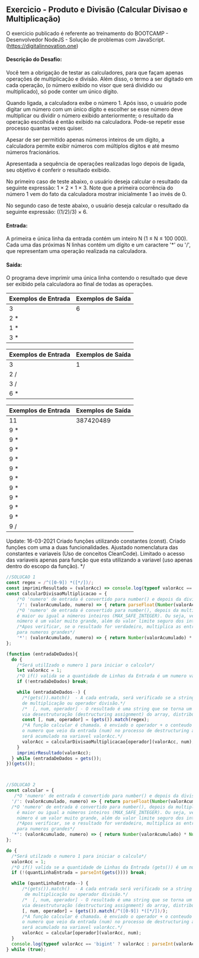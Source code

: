 ## Exercicio - Produto e Divisão (Calcular Divisao e Multiplicação)

O exercicio publicado é referente ao treinamento do BOOTCAMP - Desenvolvedor NodeJS -  Solução de problemas com JavaScript.(https://digitalinnovation.one)


#### Descrição do Desafio:

Você tem a obrigação de testar as calculadores, para que façam apenas operações de multiplicação e divisão. Além disso, o termo a ser digitado em cada operação, (o número exibido no visor que será dividido ou multiplicado), só pode conter um único dígito.

Quando ligada, a calculadora exibe o número 1. Após isso, o usuário pode digitar um número com um único dígito e escolher se esse número deve multiplicar ou dividir o número exibido anteriormente; o resultado da operação escolhida é então exibido na calculadora. Pode-se repetir esse processo quantas vezes quiser.

Apesar de ser permitido apenas números inteiros de um dígito, a calculadora permite exibir números com múltiplos dígitos e até mesmo números fracionários.

Apresentada a sequência de operações realizadas logo depois de ligada, seu objetivo é conferir o resultado exibido.

No primeiro caso de teste abaixo, o usuário deseja calcular o resultado da seguinte expressão: 1 × 2 × 1 × 3. Note que a primeira ocorrência do número 1 vem do fato da calculadora mostrar inicialmente 1 ao invés de 0.

No segundo caso de teste abaixo, o usuário deseja calcular o resultado da seguinte expressão: ((1/2)/3) × 6.


#### Entrada:

A primeira e única linha da entrada contém um inteiro N (1 ≤ N ≤ 100 000). Cada uma das próximas N linhas contém um dígito e um caractere '*' ou '/', que representam uma operação realizada na calculadora.

#### Saída:

O programa deve imprimir uma única linha contendo o resultado que deve ser exibido pela calculadora ao final de todas as operações.

Exemplos de Entrada  | Exemplos de Saída
------------- | -------------
3 | 6
2 * |
1 * |
3 * |

Exemplos de Entrada  | Exemplos de Saída
------------- | -------------
3 | 1
2 / |  
3 / | 
6 * | 

Exemplos de Entrada  | Exemplos de Saída
------------- | -------------
11 | 387420489
9 * | 
9 * | 
9 * | 
9 * |
9 * |
9 * |
9 * |
9 * |
9 * |
9 * |
9 / |


Update:
16-03-2021 Criado funções utilizando constantes (const). Criado funções com uma a duas funcionalidades. Ajustado nomenclatura das constantes e variaveis (Uso de conceitos CleanCode). Limitado o acesso das variaveis apenas para função que esta utilizando a variavel (uso apenas dentro do escopo da função). */


```javascript
//SOLUCAO 1
const regex = /^([0-9]) *([*/])/;
const imprimirResultado = (valorAcc) => console.log(typeof valorAcc == 'bigint' ? valorAcc : parseInt(valorAcc));
const calcularDivisaoMultiplicacao = {
    /*O 'numero' de entrada é convertido para number() e depois da divisão retorna um valor float (parseFloat())*/
    '/': (valorAcumulado, numero) => { return parseFloat(Number(valorAcumulado) / Number(numero)); },
    /*O 'numero' de entrada é convertido para number(), depois da multiplicaçao, verifica se o resultado
    é maior ou igual a números inteiros (MAX_SAFE_INTEGER). Ou seja, verifica de maneira segura, se o 
    número é um valor muito grande, além do valor limite seguro dos inteiros. */
    /*Apos verificar, se o resultado for verdadeiro, multiplica as entradas usando o BigInt(), utilizado
    para numeros grandes*/
    '*': (valorAcumulado, numero) => { return Number(valorAcumulado) * Number(numero) >= Number.MAX_SAFE_INTEGER ? BigInt(valorAcumulado) * BigInt(numero) : valorAcumulado * numero; }
};

(function (entradaDeDados){
  do {
    /*Será utilIzado o numero 1 para iniciar o calculo*/
    let valorAcc = 1;
    /*O if() valida se a quantidade de Linhas da Entrada é um numero valido*/
    if (!entradaDeDados) break;

    while (entradaDeDados--) {
      /*(gets()).match()  - A cada entrada, será verificado se a string tem apenas numeros + operador
      de multiplicação ou operador divisão.*/
      /*  [, num, operador] - O resultado é uma string que se torna um array. Então é feito atribuição 
      via desestruturação (destructuring assignment) do array, distribuindo os valores do array nas constantes*/
      const [, num, operador] = (gets()).match(regex);
      /*A função calcular é chamada. è enviado o operador + o conteudo da variavel valorAcc + 
      o numero que veio da entrada (num) no processo de destructuring assignment . O retorno 
      será acumulado na variavel valorAcc.*/
      valorAcc = calcularDivisaoMultiplicacao[operador](valorAcc, num);
    }
    imprimirResultado(valorAcc);    
  } while (entradaDeDados = gets());
})(gets());



//SOLUCAO 2
const calcular = {
   /*O 'numero' de entrada é convertido para number() e depois da divisão retorna um valor float (parseFloat())*/
  '/': (valorAcumulado, numero) => { return parseFloat(Number(valorAcumulado) / Number(numero)); },
  /*O 'numero' de entrada é convertido para number(), depois da multiplicaçao, verifica se o resultado
    é maior ou igual a números inteiros (MAX_SAFE_INTEGER). Ou seja, verifica de maneira segura, se o 
    número é um valor muito grande, além do valor limite seguro dos inteiros. */
    /*Apos verificar, se o resultado for verdadeiro, multiplica as entradas usando o BigInt(), utilizado
    para numeros grandes*/
  '*': (valorAcumulado, numero) => { return Number(valorAcumulado) * Number(numero) >= Number.MAX_SAFE_INTEGER ? BigInt(valorAcumulado) * BigInt(numero) : valorAcumulado * numero; }
};

do {
  /*Será utilzado o numero 1 para iniciar o calculo*/
  valorAcc = 1;
  /*O if() valida se a quantidade de Linhas da Entrada (gets()) é um numero valido*/
  if (!(quantLinhaEntrada = parseInt(gets()))) break;

  while (quantLinhaEntrada--) {
      /*(gets()).match()  - A cada entrada será verificado se a string tem apenas numeros + operador
       de multiplicação ou operador divisão.*/
      /*  [, num, operador] - O resultado é uma string que se torna um array. Então é feito atribuição 
      via desestruturação (destructuring assignment) do array, distribuindo os valores do array nas variaveis*/
      [, num, operador] = (gets()).match(/^([0-9]) *([*/])/);
      /*A função calcular é chamada. è enviado o operador + o conteudo da variavel valorAcc + 
      o numero que veio da entrada (num) no processo de destructuring assignment . O retorno 
      será acumulado na variavel valorAcc.*/
      valorAcc = calcular[operador](valorAcc, num);
  }
  console.log(typeof valorAcc == 'bigint' ? valorAcc : parseInt(valorAcc));
} while (true);
```
